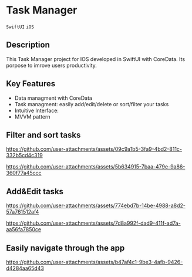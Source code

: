 # Task Manager

`SwiftUI` `iOS` 

## Description
This Task Manager project for IOS developed in SwiftUI with CoreData. Its porpose to imrove users productivity.
## Key Features
- Data managment with CoreData
- Task managment: easily add/edit/delete or sort/filter your tasks
- Intuitive Interface:
- MVVM pattern

## Filter and sort tasks
  

https://github.com/user-attachments/assets/09c9a1b5-3fa9-4bd2-811c-332b5cd4c319



https://github.com/user-attachments/assets/5b634915-7baa-479e-9a86-360f77a45ccc


## Add&Edit tasks


https://github.com/user-attachments/assets/774ebd7b-14be-4988-a8d2-57a761512af4



https://github.com/user-attachments/assets/7d8a992f-dad9-411f-ad7a-aa56fa7850ce


## Easily navigate through the app


https://github.com/user-attachments/assets/b47af4c1-9be3-4afb-9426-d4284aa65d43


